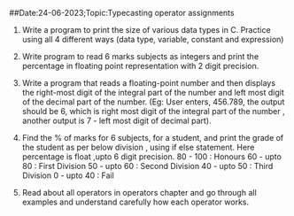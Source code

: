 ##Date:24-06-2023;Topic:Typecasting operator assignments

1)  Write a program to print the size of various data types in C. Practice using all 4 different ways  (data type, variable, constant and expression)

2)  Write program to read 6 marks subjects as integers and print the percentage in floating point representation with 2 digit precision.

3) Write a program that reads a floating-point number and then displays the right-most digit of the integral part of the number and left most digit of the decimal part of the number.
(Eg: User enters, 456.789, the output should be 6, which is right most digit of the integral part of the number , another output is 7 - left most digit of decimal part).

4) Find the % of marks for 6 subjects, for a student, and print the grade of the student as per below division , using if else statement. Here percentage is float ,upto 6 digit precision. 
80 - 100        : Honours
60 - upto 80        : First Division
50 -  upto 60        : Second Division
40 - upto 50         : Third Division
0 -  upto 40          : Fail

5) Read about all operators in operators chapter and go through all examples and understand carefully how each operator works.
